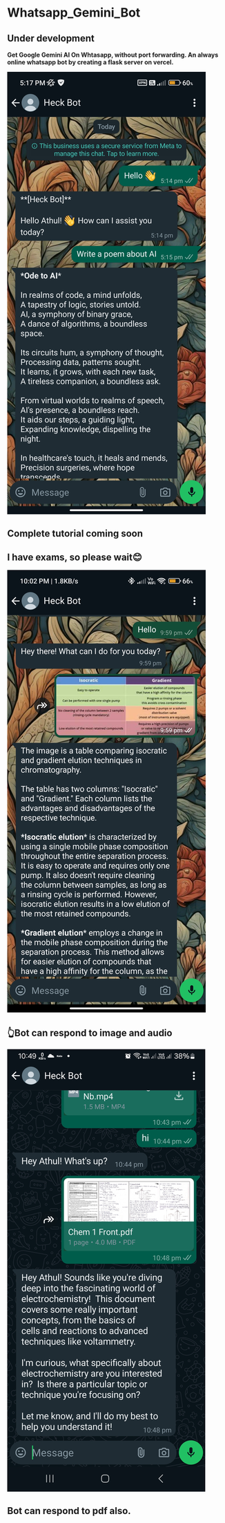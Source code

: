 # Whatsapp_Gemini_Bot
## Under development
**Get Google Gemini AI On Whtasapp, without port forwarding. An always online whatsapp bot by creating a flask server on vercel.**

![working](images/Screenshot_2024-05-07-17-17-07-249_com.whatsapp.jpg)

## Complete tutorial coming soon
## I have exams, so please wait😊

![working2](images/Screenshot_2024-05-25-22-02-01-088_com.whatsapp.jpg)
## 👆Bot can respond to image and audio

![working3](images/Screenshot_20240528_224908_WhatsApp.jpg)

## Bot can respond to pdf also.
